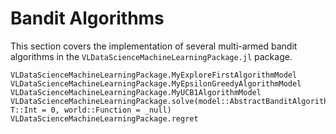 # Bandit Algorithms
This section covers the implementation of several multi-armed bandit algorithms in the `VLDataScienceMachineLearningPackage.jl` package. 

```@docs
VLDataScienceMachineLearningPackage.MyExploreFirstAlgorithmModel
VLDataScienceMachineLearningPackage.MyEpsilonGreedyAlgorithmModel
VLDataScienceMachineLearningPackage.MyUCB1AlgorithmModel
VLDataScienceMachineLearningPackage.solve(model::AbstractBanditAlgorithmModel; T::Int = 0, world::Function = _null)
VLDataScienceMachineLearningPackage.regret
```